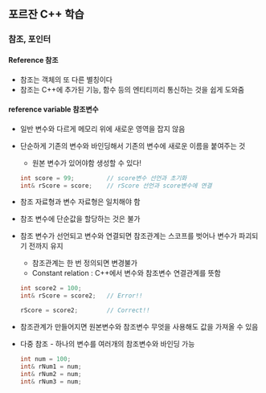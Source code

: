 ## 포르잔 C++ 학습

### 참조, 포인터

#### Reference 참조
- 참조는 객체의 또 다른 별칭이다
- 참조는 C++에 추가된 기능, 함수 등의 엔티티끼리 통신하는 것을 쉽게 도와줌

#### reference variable 참조변수
- 일반 변수와 다르게 메모리 위에 새로운 영역을 잡지 않음
- 단순하게 기존의 변수와 바인딩해서 기존의 변수에 새로운 이름을 붙여주는 것
    - 원본 변수가 있어야함 생성할 수 있다!

    ```cpp
    int score = 99;         // score변수 선언과 초기화
    int& rScore = score;    // rScore 선언과 score변수에 연결
    ```

- 참조 자료형과 변수 자료형은 일치해야 함
- 참조 변수에 단순값을 할당하는 것은 불가

- 참조 변수가 선언되고 변수와 연결되면 참조관계는 스코프를 벗어나 변수가 파괴되기 전까지 유지
    - 참조관계는 한 번 정의되면 변경불가
    - Constant relation : C++에서 변수와 참조변수 연결관계를 뜻함

    ```cpp
    int score2 = 100;
    int& rScore = score2;   // Error!!

    rScore = score2;        // Correct!!
    ```

- 참조관계가 만들어지면 원본변수와 참조변수 무엇을 사용해도 값을 가져올 수 있음

- 다중 참조 - 하나의 변수를 여러개의 참조변수와 바인딩 가능

    ```cpp
    int num = 100;
    int& rNum1 = num;
    int& rNum2 = num;
    int& rNum3 = num;
    ```